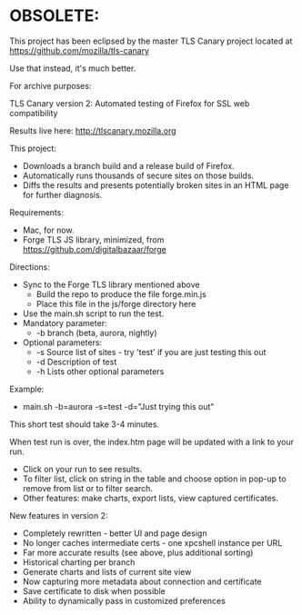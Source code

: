 # OBSOLETE:
This project has been eclipsed by the master TLS Canary project
located at https://github.com/mozilla/tls-canary

Use that instead, it's much better.

For archive purposes:

TLS Canary version 2: Automated testing of Firefox for SSL web compatibility

Results live here:
http://tlscanary.mozilla.org

This project:
* Downloads a branch build and a release build of Firefox.
* Automatically runs thousands of secure sites on those builds.
* Diffs the results and presents potentially broken sites in an HTML page for further diagnosis.

Requirements:
* Mac, for now.
* Forge TLS JS library, minimized, from https://github.com/digitalbazaar/forge

Directions:
* Sync to the Forge TLS library mentioned above
  * Build the repo to produce the file forge.min.js
  * Place this file in the js/forge directory here
* Use the main.sh script to run the test.
* Mandatory parameter:
  * -b branch (beta, aurora, nightly)
* Optional parameters:
  * -s Source list of sites - try 'test' if you are just testing this out 
  * -d Description of test
  * -h Lists other optional parameters

Example:
* main.sh -b=aurora -s=test -d="Just trying this out"

This short test should take 3-4 minutes.

When test run is over, the index.htm page will be updated with a link to your run.
* Click on your run to see results.
* To filter list, click on string in the table and choose option in pop-up to remove from list or to filter search.
* Other features: make charts, export lists, view captured certificates.

New features in version 2:
* Completely rewritten - better UI and page design
* No longer caches intermediate certs - one xpcshell instance per URL
* Far more accurate results (see above, plus additional sorting)
* Historical charting per branch
* Generate charts and lists of current site view
* Now capturing more metadata about connection and certificate
* Save certificate to disk when possible
* Ability to dynamically pass in customized preferences
